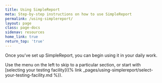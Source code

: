 ```yaml
---
title: Using SimpleReport
meta: Step-by-step instructions on how to use SimpleReport
permalink: /using-simplereport/
layout: page
class: page-docs
sidenav: resources
home_link: true
return_top: 'true'
---
```


Once you’ve set up SimpleReport, you can begin using it in your daily work.

Use the menu on the left to skip to a particular section, or start with [selecting your testing facility]({% link _pages/using-simplereport/select-your-testing-facility.md %}).

[//]: # (You can also [download a PDF version of this guide]&#40;https://www.simplereport.gov/assets/resources/SimpleReport-user-guide.pdf&#41;.)
